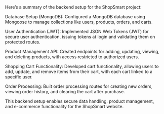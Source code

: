 Here’s a summary of the backend setup for the ShopSmart project:

Database Setup (MongoDB): Configured a MongoDB database using Mongoose to manage collections like users, products, orders, and carts.

User Authentication (JWT): Implemented JSON Web Tokens (JWT) for secure user authentication, issuing tokens at login and validating them on protected routes.

Product Management API: Created endpoints for adding, updating, viewing, and deleting products, with access restricted to authorized users.

Shopping Cart Functionality: Developed cart functionality, allowing users to add, update, and remove items from their cart, with each cart linked to a specific user.

Order Processing: Built order processing routes for creating new orders, viewing order history, and clearing the cart after purchase.

This backend setup enables secure data handling, product management, and e-commerce functionality for the ShopSmart website.






